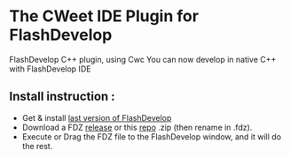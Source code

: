 # The CWeet IDE Plugin for FlashDevelop
FlashDevelop C++ plugin, using Cwc
You can now develop in native C++ with FlashDevelop IDE

## Install instruction :

* Get & install  [last version of FlashDevelop](http://www.flashdevelop.org/community/viewforum.php?f=11)
* Download a FDZ [release](https://github.com/Honera/CWide-FD-Plugin/releases) or this [repo](https://github.com/Honera/CWide-FD-Plugin/archive/master.zip) .zip (then rename in .fdz).
* Execute or Drag the FDZ file to the FlashDevelop window, and it will do the rest.
